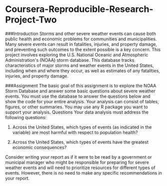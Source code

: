 # Coursera-Reproducible-Research-Project-Two


###Introduction
Storms and other severe weather events can cause both public health and economic problems for communities and municipalities. Many severe events can
result in fatalities, injuries, and property damage, and preventing such outcomes to the extent possible is a key concern.
This project involves exploring the U.S. National Oceanic and Atmospheric Administration's (NOAA) storm database. This database tracks characteristics of major storms and weather events in the United States, including when and where they occur, as well as estimates of any fatalities, injuries, and property damage.


###Assignment
The basic goal of this assignment is to explore the NOAA Storm Database and answer some basic questions about severe weather events. You must use the
database to answer the questions below and show the code for your entire analysis. Your analysis can consist of tables, figures, or other summaries. You
may use any R package you want to support your analysis.
Questions
Your data analysis must address the following questions:

1. Across the United States, which types of events (as indicated in the variable) are most harmful with respect to population health?

2. Across the United States, which types of events have the greatest economic consequences?


Consider writing your report as if it were to be read by a government or municipal manager who might be responsible for preparing for severe weather
events and will need to prioritize resources for different types of events. However, there is no need to make any specific recommendations in your report.
